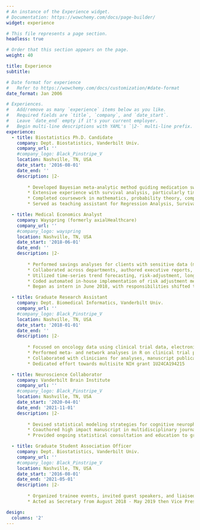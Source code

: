 ```yaml
---
# An instance of the Experience widget.
# Documentation: https://wowchemy.com/docs/page-builder/
widget: experience

# This file represents a page section.
headless: true

# Order that this section appears on the page.
weight: 40

title: Experience
subtitle:

# Date format for experience
#   Refer to https://wowchemy.com/docs/customization/#date-format
date_format: Jan 2006

# Experiences.
#   Add/remove as many `experience` items below as you like.
#   Required fields are `title`, `company`, and `date_start`.
#   Leave `date_end` empty if it's your current employer.
#   Begin multi-line descriptions with YAML's `|2-` multi-line prefix.
experience:
  - title: Biostatistics Ph.D. Candidate
    company: Dept. Biostatistics, Vanderbilt Univ.
    company_url: ''
    #company_logo: Black_Pinstripe_V
    location: Nashville, TN, USA
    date_start: '2016-08-01'
    date_end: ''
    description: |2-
        
        * Developed Bayesian meta-analytic method guiding medication switching, focused on chemotherapy 
        * Extensive experience with survival analysis, particularly time-dependent coefficient effects
        * Completed coursework in mathematics, probability theory, computing (R and Python), and statistical modeling
        * Served as teaching assistant for Regression Analysis, Survival Analysis, and Advanced Probability courses

  - title: Medical Economics Analyst
    company: Wayspring (formerly axialHealthcare)
    company_url: ''
    #company_logo: wayspring
    location: Nashville, TN, USA
    date_start: '2018-06-01'
    date_end: ''
    description: |2-
        
        * Performed savings analyses for clients with sensitive data (medical claims and member demographics) 
        * Collaborated across departments, authored executive reports, and presented in client-facing meetings
        * Utilized time-series trend forecasting, risk-adjustment, longitudinal analysis, and propensity-score designs in reporting 
        * Coded automated in-house implementation of risk adjustment methodology in R and SQL 
        * Began as intern in June 2018, with responsibilities shifted to part-time analyst level in May 2020

  - title: Graduate Research Assistant
    company: Dept. Biomedical Informatics, Vanderbilt Univ.
    company_url: ''
    #company_logo: Black_Pinstripe_V
    location: Nashville, TN, USA
    date_start: '2018-01-01'
    date_end: ''
    description: |2-
      
        * Focused on oncology data using clinical trial data, electronic health records, and genetic data 
        * Performed meta- and network analyses in R on clinical trial publishing and co-authorship trends over  time
        * Collaborated with clinicians for analyses, manuscript publication, and conference presentations 
        * Dedicated effort towards multisite NIH grant 1U24CA194215

  - title: Neuroscience Collaborator
    company: Vanderbilt Brain Institute
    company_url: ''
    #company_logo: Black_Pinstripe_V
    location: Nashville, TN, USA
    date_start: '2020-04-01'
    date_end: '2021-11-01'
    description: |2-
      
        * Devised statistical modeling strategies for cognitive neurophysiological datasets via Bayesian methods 
        * Coauthored high impact manuscript in multidisciplinary journal (see PNAS 2021 below) 
        * Provided ongoing statistical consultation and education to groups at the Vanderbilt Brain Institute

  - title: Graduate Student Association Officer
    company: Dept. Biostatistics, Vanderbilt Univ.
    company_url: ''
    #company_logo: Black_Pinstripe_V
    location: Nashville, TN, USA
    date_start: '2016-08-01'
    date_end: '2021-05-01'
    description: |2-
      
        * Organized trainee events, invited guest speakers, and liaised with faculty and staff on behalf of students  
        * Acted as Secretary from August 2018 - May 2019 then Vice President August 2019 - May 2021

design:
  columns: '2'
---
```

